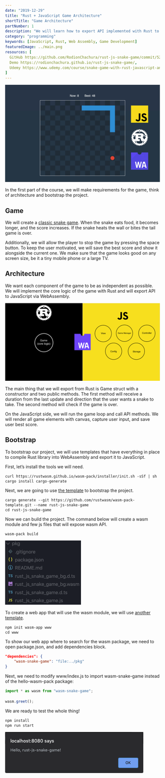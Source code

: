 ```yaml
---
date: "2019-12-29"
title: "Rust + JavaScript Game Architecture"
shortTitle: "Game Architecture"
partNumber: 1
description: "We will learn how to export API implemented with Rust to JavaScript app"
category: "programming"
keywords: [JavaScript, Rust, Web Assembly, Game Development]
featuredImage: ../main.png
resources: [
  GitHub https://github.com/RodionChachura/rust-js-snake-game/commit/525694f0fdc759a82665f84ca5901f3411f4629d Code Changes,
  Demo https://rodionchachura.github.io/rust-js-snake-game/,
  Udemy https://www.udemy.com/course/snake-game-with-rust-javascript-and-webassembly
]
---
```


![](../main.png)

In the first part of the course, we will make requirements for the game, think of architecture and bootstrap the project.

## Game

We will create a [classic snake game](https://rodionchachura.github.io/rust-js-snake-game/). When the snake eats food, it becomes longer, and the score increases. If the snake heats the wall or bites the tail game is over.

Additionally, we will allow the player to stop the game by pressing the space button. To keep the user motivated, we will save the best score and show it alongside the current one. We make sure that the game looks good on any screen size, be it a tiny mobile phone or a large TV.

## Architecture

We want each component of the game to be as independent as possible. We will implement the core logic of the game with Rust and will export API to JavaScript via WebAssembly.

![Rust | WebAssembly | JavaScript](architecture.png)

The main thing that we will export from Rust is Game struct with a constructor and two public methods. The first method will receive a duration from the last update and direction that the user wants a snake to take. The second method will check if the game is over.

On the JavaScript side, we will run the game loop and call API methods. We will render all game elements with canvas, capture user input, and save user best score.

## Bootstrap

To bootstrap our project, we will use templates that have everything in place to compile Rust library into WebAssembly and export it to JavaScript.

First, let’s install the tools we will need.

```shell{ promptUser: geekrodion }
curl https://rustwasm.github.io/wasm-pack/installer/init.sh -sSf | sh
cargo install cargo-generate
```

Next, we are going to use [the template](https://github.com/rustwasm/wasm-pack-template) to bootstrap the project.

```shell{ promptUser: geekrodion }
cargo generate --git https://github.com/rustwasm/wasm-pack-template.git --name rust-js-snake-game
cd rust-js-snake-game
```

Now we can build the project. The command below will create a wasm module and few js files that will expose wasm API.

```shell{ promptUser: geekrodion }
wasm-pack build
```

![package generated by running the command above](package.png)

To create a web app that will use the wasm module, we will use [another template](https://github.com/rustwasm/create-wasm-app).

```shell{ promptUser: geekrodion }
npm init wasm-app www
cd www
```

To show our web app where to search for the wasm package, we need to open package.json, and add dependencies block.

```json:title=package.json
"dependencies": {
    "wasm-snake-game": "file:../pkg"
}
```

Next, we need to modify www/index.js to import wasm-snake-game instead of the hello-wasm-pack package:

```js:title=www/index.js
import * as wasm from "wasm-snake-game";

wasm.greet();
```

We are ready to test the whole thing!

```shell{ promptUser: geekrodion }
npm install
npm run start
```

![localhost:8080](localhost.png)